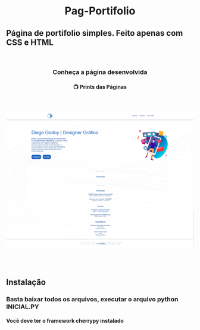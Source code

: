 <div align="center">
<h1> Pag-Portifolio </h1>

</div> 
<h2> Página de portifolio simples. Feito apenas com CSS e HTML</h2>
<br>

<div align="center">
    <h3>Conheça a página desenvolvida </h3>
<a><h4> 📺 Prints das Páginas </h4></a>
<br><br>
</div>
<img src="https://github.com/diegogodoy06/Pag-Portifolio/blob/main/pag1.jpg">
<img src="https://github.com/diegogodoy06/Pag-Portifolio/blob/main/pag2.jpg">

<br><br>
<h2> Instalação</h2>

<h3>Basta baixar todos os arquivos, executar o arquivo python INICIAL.PY</h3>
<h4>Você deve ter o framework cherrypy instalado</h4>
